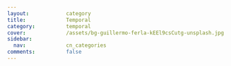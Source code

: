 ```yaml
---
layout:            category
title:             Temporal
category:          temporal
cover:             /assets/bg-guillermo-ferla-kEEl9csCutg-unsplash.jpg
sidebar:
  nav:             cn_categories
comments:          false
---
```

